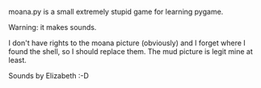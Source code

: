 moana.py is a small extremely stupid game for learning pygame.

Warning: it makes sounds.

I don't have rights to the moana picture (obviously) and I forget where I found
the shell, so I should replace them. The mud picture is legit mine at least.

Sounds by Elizabeth :-D
